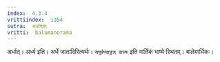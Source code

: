 ```yaml
---
index:  4.3.4
vrittiindex:  1354
sutra:  अर्धाद्यत्
vritti:  balamanorama 
---
```


अर्धात्। अर्ध्य इति। अर्धे जातादिरित्यर्थः। `सपूर्वपदाट्ठञ् वाच्यः` इति वार्तिकं भाष्ये स्थितम्। बालेयार्धिकः। 

